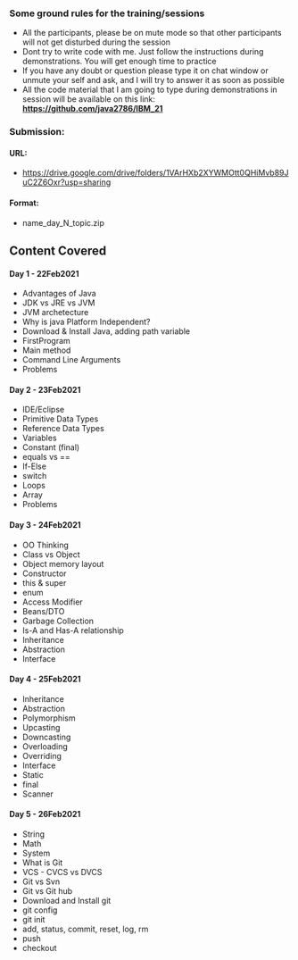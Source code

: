 ### Some ground rules for the training/sessions  
- All the participants, please be on mute mode so that other participants will not get disturbed during the session  
- Dont try to write code with me. Just follow the instructions during demonstrations. You will get enough time to practice  
- If you have any doubt or question please type it on chat window or unmute your self and ask, and I will try to answer it as soon as possible  
- All the code material that I am going to type during demonstrations in session will be available on this link: <b> https://github.com/java2786/IBM_21 </b>  




### Submission:
#### URL:  
- https://drive.google.com/drive/folders/1VArHXb2XYWMOtt0QHiMvb89JuC2Z6Oxr?usp=sharing   
#### Format:
- name_day_N_topic.zip




## Content Covered  

#### Day 1 - 22Feb2021  
- Advantages of Java  
- JDK vs JRE vs JVM  
- JVM archetecture  
- Why is java Platform Independent?  
- Download & Install Java, adding path variable  
- FirstProgram  
- Main method  
- Command Line Arguments  
- Problems  

#### Day 2 - 23Feb2021  
- IDE/Eclipse  
- Primitive Data Types  
- Reference Data Types  
- Variables  
- Constant (final)  
- equals vs ==  
- If-Else  
- switch  
- Loops  
- Array  
- Problems  

#### Day 3 - 24Feb2021  
- OO Thinking  
- Class vs Object  
- Object memory layout  
- Constructor  
- this & super  
- enum  
- Access Modifier  
- Beans/DTO  
- Garbage Collection  
- Is-A and Has-A relationship  
- Inheritance  
- Abstraction  
- Interface  

#### Day 4 - 25Feb2021  
- Inheritance  
- Abstraction  
- Polymorphism  
- Upcasting
- Downcasting
- Overloading
- Overriding
- Interface  
- Static  
- final  
- Scanner  

#### Day 5 - 26Feb2021  
- String  
- Math  
- System  
- What is Git  
- VCS - CVCS vs DVCS  
- Git vs Svn  
- Git vs Git hub  
- Download and Install git  
- git config  
- git init  
- add, status, commit, reset, log, rm  
- push  
- checkout  




